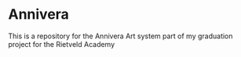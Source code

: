 # Annivera
This is a repository for the Annivera Art system part of my graduation project for the Rietveld Academy

